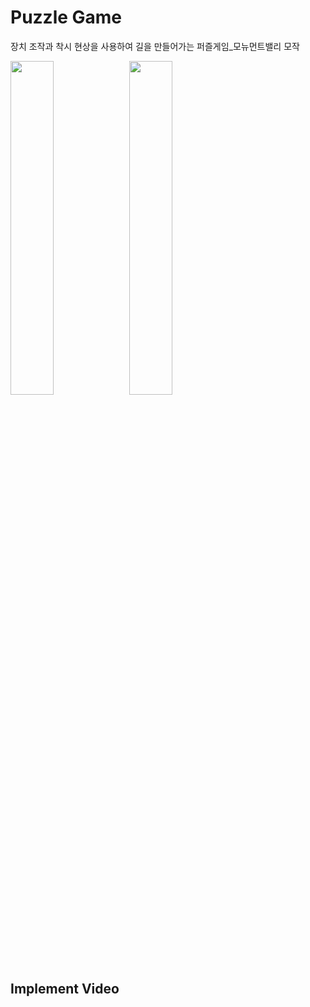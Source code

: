 # Puzzle Game
장치 조작과 착시 현상을 사용하여 길을 만들어가는 퍼즐게임_모뉴먼트밸리 모작

<img src = "https://user-images.githubusercontent.com/49131724/128916500-a47922b5-0058-4d1b-9063-00db7df679e1.gif" width="37%"> <img src = "https://user-images.githubusercontent.com/49131724/128916510-6785185d-8f74-4580-abb6-84518f48ca3c.gif" width="37%">

## Implement Video
